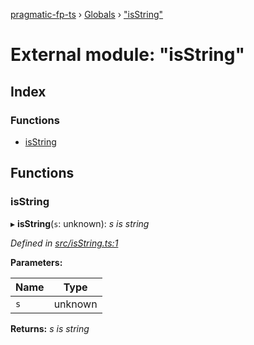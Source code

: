 [pragmatic-fp-ts](../README.md) › [Globals](../globals.md) › ["isString"](_isstring_.md)

# External module: "isString"

## Index

### Functions

* [isString](_isstring_.md#isstring)

## Functions

###  isString

▸ **isString**(`s`: unknown): *s is string*

*Defined in [src/isString.ts:1](https://github.com/hermann-p/pragmatic-fp-ts/blob/79e5127/src/isString.ts#L1)*

**Parameters:**

Name | Type |
------ | ------ |
`s` | unknown |

**Returns:** *s is string*
